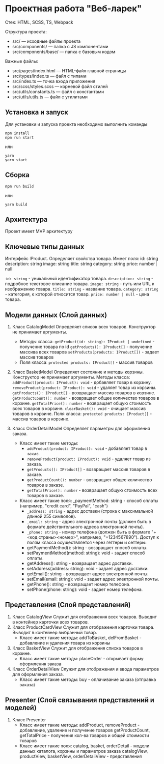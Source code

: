 # Проектная работа "Веб-ларек"

Стек: HTML, SCSS, TS, Webpack

Структура проекта:

- src/ — исходные файлы проекта
- src/components/ — папка с JS компонентами
- src/components/base/ — папка с базовым кодом

Важные файлы:

- src/pages/index.html — HTML-файл главной страницы
- src/types/index.ts — файл с типами
- src/index.ts — точка входа приложения
- src/scss/styles.scss — корневой файл стилей
- src/utils/constants.ts — файл с константами
- src/utils/utils.ts — файл с утилитами

## Установка и запуск

Для установки и запуска проекта необходимо выполнить команды

```
npm install
npm run start
```

или

```
yarn
yarn start
```

## Сборка

```
npm run build
```

или

```
yarn build
```

## Архитектура

Проект имеет MVP архитектуру

## Ключевые типы данных

Интерфейс IProduct. Определяет свойства товара.
Имеет поля:
id: string
description: string
image: string
title: string
category: string
price: number | null

`id: string` - уникальный идентификатор товара.
`description: string` - подробное текстовое описание товара.
`image: string` - путь или URL к изображению товара.
`title: string` - название товара.
`category: string` - категория, к которой относится товар.
`price: number | null` - цена товара.

## Модели данных (Слой данных)

1. Класс CatalogModel
   Определяет список всех товаров.
   Конструктор не принимает аргументы.

   - Методы класса:
     `getProduct(id: string): IProduct | undefined` - получение товара по id
     `getProducts(): IProduct[]` - получение массива всех товаров
     `setProducts(products: IProduct[])` - задает массив товаров
   - Поля класса:
     `protected products: IProduct[]` - массив товаров

2. Класс BasketModel
   Определяет состояние и методы корзины.
   Конструктор не принимает аргументы.
   Методы класса:
   `addProduct(product: IProduct): void` - добавляет товар в корзину.
   `removeProduct(product: IProduct): void` - удаляет товар из корзины.
   `getProducts(): IProduct[]` - возвращает массив товаров в корзине.
   `getProductCount(): number` - возвращает общее количество товаров в корзине.
   `getTotalPrice(): number` - возвращает общую стоимость всех товаров в корзине.
   `clearBasket(): void` - очищает массив товаров в корзине.
   Поля класса:
   `protected products: IProduct[]` - массив товаров в корзине.

3. Класс OrderDetailModel
   Определяет параметры для оформления заказа.
   - Класс имеет такие методы:
     - `addProduct(product: IProduct): void` - добавляет товар в заказ.
     - `removeProduct(product: IProduct): void` - удаляет товар из заказа.
     - `getProducts(): IProduct[]` - возвращает массив товаров в заказе.
     - `getProductCount(): number` - возвращает общее количество товаров в заказе.
     - `getTotalPrice(): number` - возвращает общую стоимость всех товаров в заказе.
   - Класс имеет такие поля:
     \_paymentMethod: string - способ оплаты (например, "credit card", "PayPal", "cash")
     - `_address: string` - адрес доставки (строка с максимальной длиной 255 символов).
     - `_email: string` - адрес электронной почты (должен быть в формате действительного адреса электронной почты).
     - `_phone: string` - номер телефона (должен быть в формате "+<код страны><номер>", например, "+1234567890").
       Доступ к полям класса осуществляется через геттеры и сеттеры:
     - getPaymentMethod(): string - возвращает способ оплаты.
     - setPaymentMethod(method: string): void - задает способ оплаты.
     - getAddress(): string - возвращает адрес доставки.
     - setAddress(address: string): void - задает адрес доставки.
     - getEmail(): string - возвращает адрес электронной почты.
     - setEmail(email: string): void - задает адрес электронной почты.
     - getPhone(): string - возвращает номер телефона.
     - setPhone(phone: string): void - задает номер телефона.

## Представления (Слой представлений)

1. Класс CatalogView
   Служит для отображения всех товаров. Выводит в контейнер карточки всех товаров.
2. Класс ProductCardView
   Служит для отображения карточки товара. Выводит в контейнер выбранный товар.
   - Класс имеет такие методы:
     addToBasket, delFromBasket - добавление и удаления товара из корзины
3. Класс BasketView
   Служит для отображения списка товаров в корзине.
   - Класс имеет такие методы:
     placeOrder - открывает форму оформления заказа
4. Класс OrderDetailView
   Служит для отображения и ввода параметров для оформления заказа.
   - Класс имеет такие методы:
     buy - оплачивание заказа (отправка заказа)

## Presenter (Слой связывания представлений и моделей)

1. Класс Presenter
   - Класс имеет такие методы:
     addProduct, removeProduct - добавление, удаление и получение товаров
     getProductCount, getTotalPrice - получения кол-ва товаров и общей стоимости товаров
   - Класс имеет такие поля:
     catalog, basket, orderDetail - модели данных каталога, корзины и параметров заказа
     catalogView, productView, basketView, orderDetailView - представления
